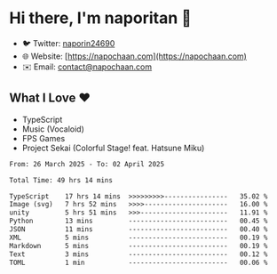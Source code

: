 # Hi there, I'm naporitan 👋

- 🐦 Twitter: [naporin24690](https://twitter.com/naporin24690)
- 🌐 Website: [https://napochaan.com](https://napochaan.com)
- ✉️ Email: [contact@napochaan.com](mailto:contact@napochaan.com)

## What I Love ❤️
- TypeScript
- Music (Vocaloid)
- FPS Games
- Project Sekai (Colorful Stage! feat. Hatsune Miku)

<!--START_SECTION:waka-->

```txt
From: 26 March 2025 - To: 02 April 2025

Total Time: 49 hrs 14 mins

TypeScript    17 hrs 14 mins  >>>>>>>>>----------------   35.02 %
Image (svg)   7 hrs 52 mins   >>>>---------------------   16.00 %
unity         5 hrs 51 mins   >>>----------------------   11.91 %
Python        13 mins         -------------------------   00.45 %
JSON          11 mins         -------------------------   00.40 %
XML           5 mins          -------------------------   00.19 %
Markdown      5 mins          -------------------------   00.19 %
Text          3 mins          -------------------------   00.12 %
TOML          1 min           -------------------------   00.06 %
```

<!--END_SECTION:waka-->

